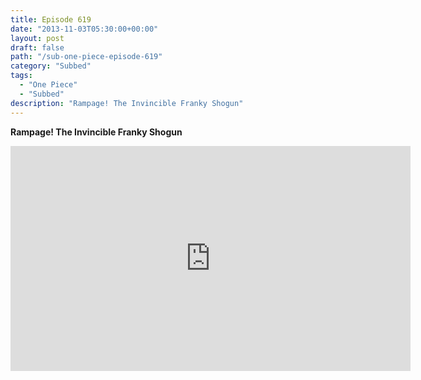```yaml
---
title: Episode 619
date: "2013-11-03T05:30:00+00:00"
layout: post
draft: false
path: "/sub-one-piece-episode-619"
category: "Subbed"
tags:
  - "One Piece"
  - "Subbed"
description: "Rampage! The Invincible Franky Shogun"
---
```


**Rampage! The Invincible Franky Shogun**

<iframe width="640" height="360" src="https://www.rapidvideo.com/e/G6FRPFVIVH" frameborder="0" marginwidth=0 marginheight=0 scrolling=no allowfullscreen></iframe>

